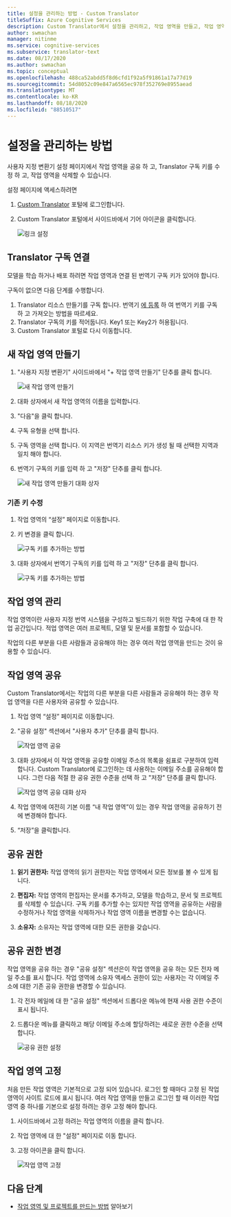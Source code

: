 ```yaml
---
title: 설정을 관리하는 방법 - Custom Translator
titleSuffix: Azure Cognitive Services
description: Custom Translator에서 설정을 관리하고, 작업 영역을 만들고, 작업 영역을 공유하며 구독 키를 관리하는 방법입니다.
author: swmachan
manager: nitinme
ms.service: cognitive-services
ms.subservice: translator-text
ms.date: 08/17/2020
ms.author: swmachan
ms.topic: conceptual
ms.openlocfilehash: 488ca52abdd5f8d6cfd1f92a5f91861a17a77d19
ms.sourcegitcommit: 54d8052c09e847a6565ec978f352769e8955aead
ms.translationtype: MT
ms.contentlocale: ko-KR
ms.lasthandoff: 08/18/2020
ms.locfileid: "88510517"
---
```

# <a name="how-to-manage-settings"></a>설정을 관리하는 방법

사용자 지정 변환기 설정 페이지에서 작업 영역을 공유 하 고, Translator 구독 키를 수정 하 고, 작업 영역을 삭제할 수 있습니다.

설정 페이지에 액세스하려면

1. [Custom Translator](https://portal.customtranslator.azure.ai/) 포털에 로그인합니다.
2. Custom Translator 포털에서 사이드바에서 기어 아이콘을 클릭합니다.

    ![링크 설정](media/how-to/how-to-settings.png)

## <a name="associating-translator-subscription"></a>Translator 구독 연결

모델을 학습 하거나 배포 하려면 작업 영역과 연결 된 번역기 구독 키가 있어야 합니다.

구독이 없으면 다음 단계를 수행합니다.

1. Translator 리소스 만들기를 구독 합니다. 번역기 [에 등록](https://docs.microsoft.com/azure/cognitive-services/translator/translator-how-to-signup) 하 여 번역기 키를 구독 하 고 가져오는 방법을 따르세요.
2. Translator 구독의 키를 적어둡니다. Key1 또는 Key2가 허용됩니다.
3. Custom Translator 포털로 다시 이동합니다.

## <a name="create-a-new-workspace"></a>새 작업 영역 만들기

1. "사용자 지정 변환기" 사이드바에서 "+ 작업 영역 만들기" 단추를 클릭 합니다.

    ![새 작업 영역 만들기](media/how-to/create-new-workspace.png)

2. 대화 상자에서 새 작업 영역의 이름을 입력합니다.
3. "다음"을 클릭 합니다.
4. 구독 유형을 선택 합니다.
5. 구독 영역을 선택 합니다. 이 지역은 번역기 리소스 키가 생성 될 때 선택한 지역과 일치 해야 합니다.
6. 번역기 구독의 키를 입력 하 고 "저장" 단추를 클릭 합니다.

    ![새 작업 영역 만들기 대화 상자](media/how-to/create-new-workspace-dialog.png)


### <a name="modify-existing-key"></a>기존 키 수정

1. 작업 영역의 “설정” 페이지로 이동합니다.
2. 키 변경을 클릭 합니다.

    ![구독 키를 추가하는 방법](media/how-to/how-to-add-subscription-key.png)

3. 대화 상자에서 번역기 구독의 키를 입력 하 고 "저장" 단추를 클릭 합니다.

    ![구독 키를 추가하는 방법](media/how-to/how-to-add-subscription-key-dialog.png)

## <a name="manage-your-workspace"></a>작업 영역 관리

작업 영역이란 사용자 지정 번역 시스템을 구성하고 빌드하기 위한 작업 구축에 대 한 작업 공간입니다. 적업 영역은 여러 프로젝트, 모델 및 문서를 포함할 수 있습니다.

작업의 다른 부분을 다른 사람들과 공유해야 하는 경우 여러 작업 영역을 만드는 것이 유용할 수 있습니다.

## <a name="share-your-workspace"></a>작업 영역 공유

Custom Translator에서는 작업의 다른 부분을 다른 사람들과 공유해야 하는 경우 작업 영역을 다른 사용자와 공유할 수 있습니다.

1. 작업 영역 “설정” 페이지로 이동합니다.
2. "공유 설정" 섹션에서 "사용자 추가" 단추를 클릭 합니다.

    ![작업 영역 공유](media/how-to/share-workspace.png)

3. 대화 상자에서 이 작업 영역을 공유할 이메일 주소의 목록을 쉼표로 구분하여 입력합니다. Custom Translator에 로그인하는 데 사용하는 이메일 주소를 공유해야 합니다. 그런 다음 적절 한 공유 권한 수준을 선택 하 고 "저장" 단추를 클릭 합니다.

    ![작업 영역 공유 대화 상자](media/how-to/share-workspace-dialog.png)

4. 작업 영역에 여전히 기본 이름 “내 작업 영역”이 있는 경우 작업 영역을 공유하기 전에 변경해야 합니다.
5. “저장”을 클릭합니다.

## <a name="sharing-permissions"></a>공유 권한

1. **읽기 권한자:** 작업 영역의 읽기 권한자는 작업 영역에서 모든 정보를 볼 수 있게 됩니다.

2. **편집자:** 작업 영역의 편집자는 문서를 추가하고, 모델을 학습하고, 문서 및 프로젝트를 삭제할 수 있습니다. 구독 키를 추가할 수는 있지만 작업 영역을 공유하는 사람을 수정하거나 작업 영역을 삭제하거나 작업 영역 이름을 변경할 수는 없습니다.

3. **소유자:** 소유자는 작업 영역에 대한 모든 권한을 갖습니다.

## <a name="change-sharing-permission"></a>공유 권한 변경

작업 영역을 공유 하는 경우 "공유 설정" 섹션은이 작업 영역을 공유 하는 모든 전자 메일 주소를 표시 합니다. 작업 영역에 소유자 액세스 권한이 있는 사용자는 각 이메일 주소에 대한 기존 공유 권한을 변경할 수 있습니다.

1. 각 전자 메일에 대 한 "공유 설정" 섹션에서 드롭다운 메뉴에 현재 사용 권한 수준이 표시 됩니다.

2. 드롭다운 메뉴를 클릭하고 해당 이메일 주소에 할당하려는 새로운 권한 수준을 선택합니다.

    ![공유 권한 설정](media/how-to/sharing-permission-settings.png)

## <a name="pin-your-workspace"></a>작업 영역 고정

처음 만든 작업 영역은 기본적으로 고정 되어 있습니다. 로그인 할 때마다 고정 된 작업 영역이 사이트 로드에 표시 됩니다. 여러 작업 영역을 만들고 로그인 할 때 이러한 작업 영역 중 하나를 기본으로 설정 하려는 경우 고정 해야 합니다.

1. 사이드바에서 고정 하려는 작업 영역의 이름을 클릭 합니다.
2. 작업 영역에 대 한 "설정" 페이지로 이동 합니다.
3. 고정 아이콘을 클릭 합니다.

    ![작업 영역 고정](media/how-to/how-to-pin-workspace.png)

## <a name="next-steps"></a>다음 단계

- [작업 영역 및 프로젝트를 만드는 방법](workspace-and-project.md) 알아보기
